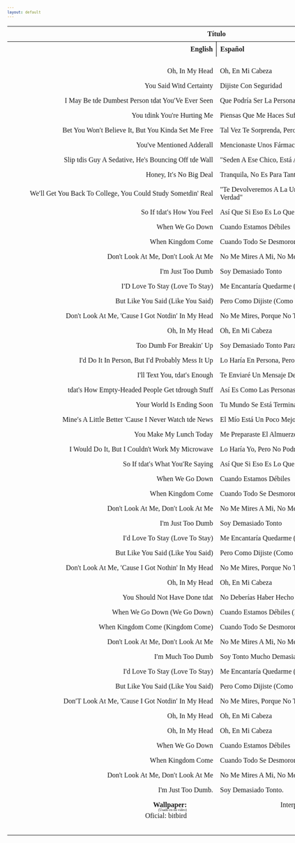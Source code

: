 ```yaml
---
layout: default
---
```

<html>
   <!-- VARIABLES -->
   <script>
      //
      //CANCION
      var cancion = "AJR - The Dumb Song";
      //
      //WALLPAPER
      var titulo = "Artstation";
      var texto = "Yun Yin";
      var wfuente = "";
      //
      //PISTAS
      var vocals = "";
      var instrumental = "";
      //
      //ARTISTA 1
      var artist = "AJR";
      var tidal = "a";
      var spotify = "";
      var instagram = "";
      var twitter = "";
      var soundcloud = "";
      var website = "";
      var facebook = "";
      var youtube = "";
      var discord = "";
      //
      //ARTISTA 2
      var artist2 = "";
      var tidal2 = "";
      var spotify2 = "";
      var instagram2 = "";
      var twitter2 = "";
      var soundcloud2 = "";
      var website2 = "";
      var facebook2 = "";
      var youtube2 = "";
      var discord2 = "";
      //
      //ARTISTA 3
      var artist3 = "";
      var tidal3 = "";
      var spotify3 = "";
      var instagram3 = "";
      var twitter3 = "";
      var soundcloud3 = "";
      var website3 = "";
      var facebook3 = "";
      var youtube3 = "";
      var discord3 = "";
      //
   </script>
   <!-- ESTILOS -->
   <head>
      <style>
         body {
            font-family: "Times New Roman", Times, serif;
            font-size: 62.5%;
            width: 100%;
        }
        table {
            border-collapse: collapse;
            font-size: 1rem;
            width: 120ch;
        }
        th,td {
            padding: 8px;
        }
        tr td:first-child {
        text-align: right;
        }
        tr td:nth-child(2) {
        text-align: left;
        }
        .titulo {
            text-align: center;
        }
        .ingles {
            text-align: right;
            width: 50%;
        }
         .espanol {
         text-align: left;
         width: 50%;
         }
         .borde-derecho {
         border-right: 1px solid black;
         }
         .mitad-tamano {
         font-size: 50%;
         display: block;
         margin-top: -2px;
         margin-bottom: 0px;
         }
         .top-align {
         vertical-align: top;
         }
         .align-left{
            text-align: left;
         }
         .mid-align {
         vertical-align: middle;
         }
         .tab { 
            display:inline-block; 
            margin-left: 1.5rem; 
        }
      </style>
   </head>
   <!-- CUERPO CON LA TABLA -->
   <body>
      <table>
         <tr>
            <th colspan="4" class="titulo">Título</th>
         </tr>
         <tr>
            <th colspan="2" class="ingles borde-derecho">English</th>
            <th colspan="2" class="espanol">Español</th>
         </tr>
           <tr><td colspan="2"></td><td colspan="2"></td></tr><tr><td colspan="2">Oh, In My Head</td><td colspan="2">Oh, En Mi Cabeza</td></tr><tr><td colspan="2">You Said Witd Certainty</td><td colspan="2">Dijiste Con Seguridad</td></tr><tr><td colspan="2">I May Be tde Dumbest Person tdat You′Ve Ever Seen</td><td colspan="2">Que Podría Ser La Persona Más Tonta Que Hayas Visto</td></tr><tr><td colspan="2">You tdink You're Hurting Me</td><td colspan="2">Piensas Que Me Haces Sufrir</td></tr><tr><td colspan="2">Bet You Won′t Believe It, But You Kinda Set Me Free</td><td colspan="2">Tal Vez Te Sorprenda, Pero Me Liberaste Un Poco</td></tr><tr><td colspan="2">You've Mentioned Adderall</td><td colspan="2">Mencionaste Unos Fármacos</td></tr><tr><td colspan="2">Slip tdis Guy A Sedative, He's Bouncing Off tde Wall</td><td colspan="2">"Seden A Ese Chico, Está A Punto De Explotar De Tanta Energía"</td></tr><tr><td colspan="2">Honey, It′s No Big Deal</td><td colspan="2">Tranquila, No Es Para Tanto</td></tr><tr><td colspan="2">We′ll Get You Back To College, You Could Study Sometdin' Real</td><td colspan="2">"Te Devolveremos A La Universidad, Así Podrás Estudiar Algo De Verdad"</td></tr><tr><td colspan="2">So If tdat′s How You Feel</td><td colspan="2">Así Que Si Eso Es Lo Que Piensas</td></tr><tr><td colspan="2">When We Go Down</td><td colspan="2">Cuando Estamos Débiles</td></tr><tr><td colspan="2">When Kingdom Come</td><td colspan="2">Cuando Todo Se Desmorona</td></tr><tr><td colspan="2">Don't Look At Me, Don′t Look At Me</td><td colspan="2">No Me Mires A Mi, No Me Mires A Mi</td></tr><tr><td colspan="2">I'm Just Too Dumb</td><td colspan="2">Soy Demasiado Tonto</td></tr><tr><td colspan="2">I′D Love To Stay (Love To Stay)</td><td colspan="2">Me Encantaría Quedarme (Me Encantaría Quedarme)</td></tr><tr><td colspan="2">But Like You Said (Like You Said)</td><td colspan="2">Pero Como Dijiste (Como Dijiste)</td></tr><tr><td colspan="2">Don't Look At Me, 'Cause I Got Notdin′ In My Head</td><td colspan="2">No Me Mires, Porque No Tengo Nada En Mi Cabeza</td></tr><tr><td colspan="2">Oh, In My Head</td><td colspan="2">Oh, En Mi Cabeza</td></tr><tr><td colspan="2">Too Dumb For Breakin′ Up</td><td colspan="2">Soy Demasiado Tonto Para Terminarte</td></tr><tr><td colspan="2">I'd Do It In Person, But I′d Probably Mess It Up</td><td colspan="2">Lo Haría En Persona, Pero Probablemente Lo Arruinaría</td></tr><tr><td colspan="2">I'll Text You, tdat′s Enough</td><td colspan="2">Te Enviaré Un Mensaje De Texto, Eso Es Suficiente</td></tr><tr><td colspan="2">tdat's How Empty-Headed People Get tdrough Stuff</td><td colspan="2">Así Es Como Las Personas Con Nada En La Cabeza Se Las Arreglan</td></tr><tr><td colspan="2">Your World Is Ending Soon</td><td colspan="2">Tu Mundo Se Está Terminando Pronto</td></tr><tr><td colspan="2">Mine′s A Little Better 'Cause I Never Watch tde News</td><td colspan="2">El Mío Está Un Poco Mejor Porque Nunca Veo Las Noticias</td></tr><tr><td colspan="2">You Make My Lunch Today</td><td colspan="2">Me Preparaste El Almuerzo Hoy</td></tr><tr><td colspan="2">I Would Do It, But I Couldn't Work My Microwave</td><td colspan="2">Lo Haría Yo, Pero No Podría Hacer Funcionar Mi Microondas :D</td></tr><tr><td colspan="2">So If tdat′s What You′Re Saying</td><td colspan="2">Así Que Si Eso Es Lo Que Piensas</td></tr><tr><td colspan="2">When We Go Down</td><td colspan="2">Cuando Estamos Débiles</td></tr><tr><td colspan="2">When Kingdom Come</td><td colspan="2">Cuando Todo Se Desmorona</td></tr><tr><td colspan="2">Don't Look At Me, Don′t Look At Me</td><td colspan="2">No Me Mires A Mi, No Me Mires A Mi</td></tr><tr><td colspan="2">I'm Just Too Dumb</td><td colspan="2">Soy Demasiado Tonto</td></tr><tr><td colspan="2">I′d Love To Stay (Love To Stay)</td><td colspan="2">Me Encantaría Quedarme (Me Encantaría Quedarme)</td></tr><tr><td colspan="2">But Like You Said (Like You Said)</td><td colspan="2">Pero Como Dijiste (Como Dijiste)</td></tr><tr><td colspan="2">Don't Look At Me, ′Cause I Got Nothin' In My Head</td><td colspan="2">No Me Mires, Porque No Tengo Nada En Mi Cabeza</td></tr><tr><td colspan="2">Oh, In My Head</td><td colspan="2">Oh, En Mi Cabeza</td></tr><tr><td colspan="2">You Should Not Have Done tdat</td><td colspan="2">No Deberías Haber Hecho Eso :D</td></tr><tr><td colspan="2">When We Go Down (We Go Down)</td><td colspan="2">Cuando Estamos Débiles (Estamos Débiles)</td></tr><tr><td colspan="2">When Kingdom Come (Kingdom Come)</td><td colspan="2">Cuando Todo Se Desmorona (Se Desmorona)</td></tr><tr><td colspan="2">Don't Look At Me, Don′t Look At Me</td><td colspan="2">No Me Mires A Mi, No Me Mires A Mi</td></tr><tr><td colspan="2">I′m Much Too Dumb</td><td colspan="2">Soy Tonto Mucho Demasiado</td></tr><tr><td colspan="2">I'd Love To Stay (Love To Stay)</td><td colspan="2">Me Encantaría Quedarme (Me Encantaría Quedarme)</td></tr><tr><td colspan="2">But Like You Said (Like You Said)</td><td colspan="2">Pero Como Dijiste (Como Dijiste)</td></tr><tr><td colspan="2">Don′T Look At Me, 'Cause I Got Notdin′ In My Head</td><td colspan="2">No Me Mires, Porque No Tengo Nada En Mi Cabeza</td></tr><tr><td colspan="2">Oh, In My Head</td><td colspan="2">Oh, En Mi Cabeza</td></tr><tr><td colspan="2">Oh, In My Head</td><td colspan="2">Oh, En Mi Cabeza</td></tr><tr><td colspan="2">When We Go Down</td><td colspan="2">Cuando Estamos Débiles</td></tr><tr><td colspan="2">When Kingdom Come</td><td colspan="2">Cuando Todo Se Desmorona</td></tr><tr><td colspan="2">Don't Look At Me, Don′t Look At Me</td><td colspan="2">No Me Mires A Mi, No Me Mires A Mi</td></tr><tr><td colspan="2">I'm Just Too Dumb.</td><td colspan="2">Soy Demasiado Tonto.</td></tr>
         <tr>
            <td class="top-align align-left"><span id="spanWallpaper"><b>Wallpaper:</b><span class="mitad-tamano">(Usado en mi
               video)</span><span id="FuenteW1">Oficial: bitbird</span></span>
            </td>
            <td class="top-align" style="text-align: left;"><span id="UrlsArtista1"></span></td>
            <td class="top-align" style="text-align: right;">Interpretación por: <b>Argel H</b><br>Redes:<br><a
               href="https://linktr.ee/iamargelh">linktr.ee/iamargelh</a></td>
            <td class="mid-align align-left"><img src="https://i.imgur.com/RQLfOkU.gif" width="70ch"></td>
         </tr>
      </table>
      <!-- INFIERNO DE LOS SCIRPT -->
      <script>
         var tituloc = document.querySelector(".titulo");
         tituloc.textContent = cancion;
         tituloc.style.textAlign = "center";
         var fuenteW1 = document.getElementById("FuenteW1");
         fuenteW1.innerHTML = titulo + ": ";
         var enlace = document.createElement("a");
         if (wfuente) {
             enlace.href = wfuente;
         }
         enlace.textContent = texto;
         enlace.style.fontStyle = "italic";
         fuenteW1.appendChild(enlace);
         if (vocals || instrumental) {
             var spanWallpaper = document.getElementById("spanWallpaper");
             spanWallpaper.appendChild(document.createElement("br"));
             var audiosSpan = document.createElement("span");
             audiosSpan.innerHTML = "<strong>Audios:</strong>";
             spanWallpaper.parentNode.insertBefore(audiosSpan, spanWallpaper.nextSibling);
             var extractedText = document.createElement("span");
             extractedText.textContent = "(Extraídos de la canción)";
             extractedText.style.fontSize = "50%";
             extractedText.style.display = "block";
             extractedText.style.marginTop = "-2px";
             extractedText.style.marginBottom = "0px";
             audiosSpan.appendChild(extractedText);
             if (vocals) {
                 var vocalsLink = document.createElement("a");
                 vocalsLink.href = vocals;
                 vocalsLink.textContent = "Acapella";
                 audiosSpan.appendChild(vocalsLink);
                 audiosSpan.appendChild(document.createElement("br"));
             }
             if (instrumental) {
                 var instrumentalLink = document.createElement("a");
                 instrumentalLink.href = instrumental;
                 instrumentalLink.textContent = "Instrumental";
                 audiosSpan.appendChild(instrumentalLink);
             }
         }
      </script>
      <script>
         var celdaUrlsArtista1 = document.getElementById("UrlsArtista1");
         var artistName = document.createElement("strong");
         artistName.textContent = artist + ":";
         celdaUrlsArtista1.appendChild(artistName);
         celdaUrlsArtista1.appendChild(document.createElement("br")); // AÑADE UN SALTO DE LINEA DESPUES DEL ARTISTA
         if (tidal) {
             var enlaceTidal = document.createElement("a");
             enlaceTidal.href = tidal;
             enlaceTidal.textContent = "Tidal";
             celdaUrlsArtista1.appendChild(enlaceTidal);
             celdaUrlsArtista1.appendChild(document.createElement("br"));
         }
         if (spotify) {
             var UrlsArtista1potify = document.createElement("a");
             UrlsArtista1potify.href = spotify;
             UrlsArtista1potify.textContent = "Spotify";
             celdaUrlsArtista1.appendChild(UrlsArtista1potify);
             celdaUrlsArtista1.appendChild(document.createElement("br"));
         }
         if (soundcloud) {
             var UrlsArtista1oundCloud = document.createElement("a");
             UrlsArtista1oundCloud.href = soundcloud;
             UrlsArtista1oundCloud.textContent = "SoundCloud";
             celdaUrlsArtista1.appendChild(UrlsArtista1oundCloud);
             celdaUrlsArtista1.appendChild(document.createElement("br"));
         }
         if (youtube) {
             var enlaceYouTube = document.createElement("a");
             enlaceYouTube.href = youtube;
             enlaceYouTube.textContent = "YouTube";
             celdaUrlsArtista1.appendChild(enlaceYouTube);
             celdaUrlsArtista1.appendChild(document.createElement("br"));
         }
         if (website) {
             var enlaceWebsite = document.createElement("a");
             enlaceWebsite.href = website;
             enlaceWebsite.textContent = "Website";
             celdaUrlsArtista1.appendChild(enlaceWebsite);
             celdaUrlsArtista1.appendChild(document.createElement("br"));
         }
         if (discord) {
             var enlacediscord = document.createElement("a");
             enlacediscord.href = discord;
             enlacediscord.textContent = "Discord";
             celdaUrlsArtista1.appendChild(enlacediscord);
             celdaUrlsArtista1.appendChild(document.createElement("br"));
         }
         if (instagram) {
             var enlaceInstagram = document.createElement("a");
             enlaceInstagram.href = instagram;
             enlaceInstagram.textContent = "Instagram";
             celdaUrlsArtista1.appendChild(enlaceInstagram);
             celdaUrlsArtista1.appendChild(document.createElement("br"));
         }
         if (facebook) {
             var enlaceFacebook = document.createElement("a");
             enlaceFacebook.href = facebook;
             enlaceFacebook.textContent = "Facebook";
             celdaUrlsArtista1.appendChild(enlaceFacebook);
             celdaUrlsArtista1.appendChild(document.createElement("br"));
         }
         if (twitter) {
             var enlacetwitter = document.createElement("a");
             enlacetwitter.href = twitter;
             enlacetwitter.textContent = "Twitter";
             celdaUrlsArtista1.appendChild(enlacetwitter);
         }
      </script>
      <script>
         if (artist2) {
             var celdaUrlsArtista1 = document.getElementById("UrlsArtista1");
             celdaUrlsArtista1.appendChild(document.createElement("br"));
             celdaUrlsArtista1.appendChild(document.createElement("br"));
             var celdaUrlsArtista2 = document.createElement("span");
             celdaUrlsArtista2.id = "UrlsArtista2";
             celdaUrlsArtista1.parentNode.insertBefore(celdaUrlsArtista2, celdaUrlsArtista1.nextSibling);
             var artistName2 = document.createElement("strong");
             artistName2.textContent = artist2 + ":";
             celdaUrlsArtista2.appendChild(artistName2);
             celdaUrlsArtista2.appendChild(document.createElement("br"));
             if (tidal2) {
                 var enlaceTidal = document.createElement("a");
                 enlaceTidal.href = tidal2;
                 enlaceTidal.textContent = "Tidal";
                 celdaUrlsArtista2.appendChild(enlaceTidal);
                 celdaUrlsArtista2.appendChild(document.createElement("br"));
             }
             if (spotify2) {
                 var UrlsArtista1potify = document.createElement("a");
                 UrlsArtista1potify.href = spotify2;
                 UrlsArtista1potify.textContent = "Spotify";
                 celdaUrlsArtista2.appendChild(UrlsArtista1potify);
                 celdaUrlsArtista2.appendChild(document.createElement("br"));
             }
             if (soundcloud2) {
                 var UrlsArtista1oundCloud = document.createElement("a");
                 UrlsArtista1oundCloud.href = soundcloud2;
                 UrlsArtista1oundCloud.textContent = "SoundCloud";
                 celdaUrlsArtista2.appendChild(UrlsArtista1oundCloud);
                 celdaUrlsArtista2.appendChild(document.createElement("br"));
             }
             if (youtube2) {
                 var enlaceYouTube = document.createElement("a");
                 enlaceYouTube.href = youtube2;
                 enlaceYouTube.textContent = "YouTube";
                 celdaUrlsArtista2.appendChild(enlaceYouTube);
                 celdaUrlsArtista2.appendChild(document.createElement("br"));
             }
             if (website2) {
                 var enlaceWebsite = document.createElement("a");
                 enlaceWebsite.href = website;
                 enlaceWebsite.textContent = "Website";
                 celdaUrlsArtista2.appendChild(enlaceWebsite);
                 celdaUrlsArtista2.appendChild(document.createElement("br"));
             }
             if (discord2) {
                 var enlacediscord = document.createElement("a");
                 enlacediscord.href = discord2;
                 enlacediscord.textContent = "Discord";
                 celdaUrlsArtista2.appendChild(enlacediscord);
                 celdaUrlsArtista2.appendChild(document.createElement("br"));
             }
             if (instagram) {
                 var enlaceInstagram = document.createElement("a");
                 enlaceInstagram.href = instagram;
                 enlaceInstagram.textContent = "Instagram";
                 celdaUrlsArtista2.appendChild(enlaceInstagram);
                 celdaUrlsArtista2.appendChild(document.createElement("br"));
             }
             if (facebook2) {
                 var enlaceFacebook = document.createElement("a");
                 enlaceFacebook.href = facebook2;
                 enlaceFacebook.textContent = "Facebook";
                 celdaUrlsArtista2.appendChild(enlaceFacebook);
                 celdaUrlsArtista2.appendChild(document.createElement("br"));
             }
             if (twitter2) {
                 var enlacetwitter = document.createElement("a");
                 enlacetwitter.href = twitter2;
                 enlacetwitter.textContent = "Twitter";
                 celdaUrlsArtista2.appendChild(enlacetwitter);
             }
         }
      </script>
      <script>
         if (artist3) {
             var celdaUrlsArtista2 = document.getElementById("UrlsArtista2");
             celdaUrlsArtista2.appendChild(document.createElement("br"));
             celdaUrlsArtista2.appendChild(document.createElement("br"));
             var celdaUrlsArtista3 = document.createElement("span");
             celdaUrlsArtista3.id = "UrlsArtista3";
             celdaUrlsArtista2.parentNode.insertBefore(celdaUrlsArtista3, celdaUrlsArtista2.nextSibling);
             var artistName3 = document.createElement("strong");
             artistName3.textContent = artist3 + ":";
             celdaUrlsArtista3.appendChild(artistName3);
             celdaUrlsArtista3.appendChild(document.createElement("br"));
             if (tidal3) {
                 var enlaceTidal = document.createElement("a");
                 enlaceTidal.href = tidal3;
                 enlaceTidal.textContent = "Tidal";
                 celdaUrlsArtista3.appendChild(enlaceTidal);
                 celdaUrlsArtista3.appendChild(document.createElement("br"));
             }
             if (spotify3) {
                 var UrlsArtista1potify = document.createElement("a");
                 UrlsArtista1potify.href = spotify3;
                 UrlsArtista1potify.textContent = "Spotify";
                 celdaUrlsArtista3.appendChild(UrlsArtista1potify);
                 celdaUrlsArtista3.appendChild(document.createElement("br"));
             }
             if (soundcloud3) {
                 var UrlsArtista1oundCloud = document.createElement("a");
                 UrlsArtista1oundCloud.href = soundcloud;
                 UrlsArtista1oundCloud.textContent = "SoundCloud";
                 celdaUrlsArtista3.appendChild(UrlsArtista1oundCloud);
                 celdaUrlsArtista3.appendChild(document.createElement("br"));
             }
             if (youtube) {
                 var enlaceYouTube = document.createElement("a");
                 enlaceYouTube.href = youtube;
                 enlaceYouTube.textContent = "YouTube";
                 celdaUrlsArtista3.appendChild(enlaceYouTube);
                 celdaUrlsArtista3.appendChild(document.createElement("br"));
             }
             if (website3) {
                 var enlaceWebsite = document.createElement("a");
                 enlaceWebsite.href = website3;
                 enlaceWebsite.textContent = "Website";
                 celdaUrlsArtista3.appendChild(enlaceWebsite);
                 celdaUrlsArtista3.appendChild(document.createElement("br"));
             }
             if (discord3) {
                 var enlacediscord = document.createElement("a");
                 enlacediscord.href = discord3;
                 enlacediscord.textContent = "Discord";
                 celdaUrlsArtista3.appendChild(enlacediscord);
                 celdaUrlsArtista3.appendChild(document.createElement("br"));
             }
             if (instagram3) {
                 var enlaceInstagram = document.createElement("a");
                 enlaceInstagram.href = instagram3;
                 enlaceInstagram.textContent = "Instagram";
                 celdaUrlsArtista3.appendChild(enlaceInstagram);
                 celdaUrlsArtista3.appendChild(document.createElement("br"));
             }
             if (facebook3) {
                 var enlaceFacebook = document.createElement("a");
                 enlaceFacebook.href = facebook3;
                 enlaceFacebook.textContent = "Facebook";
                 celdaUrlsArtista3.appendChild(enlaceFacebook);
                 celdaUrlsArtista3.appendChild(document.createElement("br"));
             }
             if (twitter3) {
                 var enlacetwitter = document.createElement("a");
                 enlacetwitter.href = twitter3;
                 enlacetwitter.textContent = "Twitter";
                 celdaUrlsArtista3.appendChild(enlacetwitter);
             }
         }
      </script>
   </body>
</html>